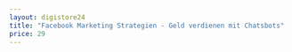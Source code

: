 ```yaml
---
layout: digistore24
title: "Facebook Marketing Strategien - Geld verdienen mit Chatsbots"
price: 29
---
```

